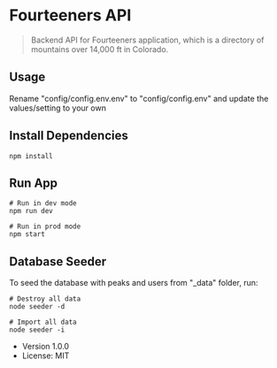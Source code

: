 # Fourteeners API

> Backend API for Fourteeners application, which is a directory of mountains over 14,000 ft in Colorado.

## Usage
Rename "config/config.env.env" to "config/config.env" and update the values/setting to your own

## Install Dependencies
```
npm install
```

## Run App
```
# Run in dev mode
npm run dev

# Run in prod mode
npm start
```

## Database Seeder

To seed the database with peaks and users from "\_data" folder, run:

```
# Destroy all data
node seeder -d

# Import all data
node seeder -i
```

- Version 1.0.0
- License: MIT
